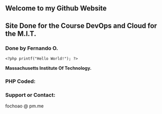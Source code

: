## Welcome to my Github Website

## Site Done for the Course DevOps and Cloud for the M.I.T.

### Done by Fernando O.

`<?php printf("Hello World!"); ?>`

**Massachusetts Institute Of Technology.**

### PHP Coded:

<?php printf("Hello World!"); ?>

### Support or Contact:

fochoao @ pm.me
